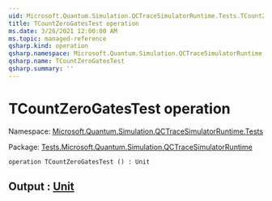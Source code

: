 ```yaml
---
uid: Microsoft.Quantum.Simulation.QCTraceSimulatorRuntime.Tests.TCountZeroGatesTest
title: TCountZeroGatesTest operation
ms.date: 3/26/2021 12:00:00 AM
ms.topic: managed-reference
qsharp.kind: operation
qsharp.namespace: Microsoft.Quantum.Simulation.QCTraceSimulatorRuntime.Tests
qsharp.name: TCountZeroGatesTest
qsharp.summary: ''
---
```


# TCountZeroGatesTest operation

Namespace: [Microsoft.Quantum.Simulation.QCTraceSimulatorRuntime.Tests](xref:Microsoft.Quantum.Simulation.QCTraceSimulatorRuntime.Tests)

Package: [Tests.Microsoft.Quantum.Simulation.QCTraceSimulatorRuntime](https://nuget.org/packages/Tests.Microsoft.Quantum.Simulation.QCTraceSimulatorRuntime)




```qsharp
operation TCountZeroGatesTest () : Unit
```


## Output : [Unit](xref:microsoft.quantum.lang-ref.unit)

